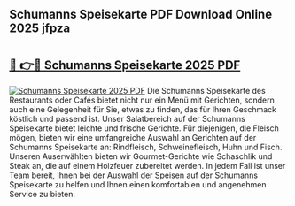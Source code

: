 ## Schumanns Speisekarte PDF Download Online 2025 jfpza

# <h2><a href="http://gccivf.nevu.top/?p=Schumanns+Speisekarte">🔗 👉🔴 Schumanns Speisekarte 2025 PDF</a></h2>

[![Schumanns Speisekarte 2025 PDF](https://i.imgur.com/dBaPXMq.png)](http://gccivf.nevu.top/?p=Schumanns+Speisekarte)
Die Schumanns Speisekarte des Restaurants oder Cafés bietet nicht nur ein Menü mit Gerichten, sondern auch eine Gelegenheit für Sie, etwas zu finden, das für Ihren Geschmack köstlich und passend ist. Unser Salatbereich auf der Schumanns Speisekarte bietet leichte und frische Gerichte. Für diejenigen, die Fleisch mögen, bieten wir eine umfangreiche Auswahl an Gerichten auf der Schumanns Speisekarte an: Rindfleisch, Schweinefleisch, Huhn und Fisch. Unseren Auserwählten bieten wir Gourmet-Gerichte wie Schaschlik und Steak an, die auf einem Holzfeuer zubereitet werden. In jedem Fall ist unser Team bereit, Ihnen bei der Auswahl der Speisen auf der Schumanns Speisekarte zu helfen und Ihnen einen komfortablen und angenehmen Service zu bieten.
